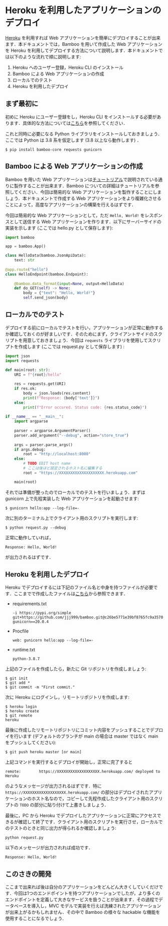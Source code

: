 # Heroku を利用したアプリケーションのデプロイ
[Heroku](https://devcenter.heroku.com/) を利用すれば Web アプリケーションを簡単にデプロイすることが出来ます．本ドキュメントでは，Bamboo を用いて作成した Web アプリケーションを Heroku を利用してデプロイする方法について説明します．本ドキュメントでは以下のような流れで順に説明します:

1. Heroku へのユーザー登録，Heroku CLI のインストール
2. Bamboo による Web アプリケーションの作成
3. ローカルでのテスト
4. Heroku を利用したデプロイ

## まず最初に
初めに Heroku にユーザー登録をし，Heroku CLI をインストールする必要があります．具体的な方法については[こちら](https://devcenter.heroku.com/articles/getting-started-with-python)を参照してください．

これと同時に必要になる Python ライブラリをインストールしておきましょう．ここでは Python は 3.8 系を仮定します (3.8 以上なら動作します) ．

```
$ pip install bamboo-core requests gunicorn
```

## Bamboo による Web アプリケーションの作成
Bamboo を用いた Web アプリケーションは[チュートリアル](../README.md#チュートリアル)で説明されている通りに製作することが出来ます．Bamboo についての詳細はチュートリアルを参照してください．今回は簡易的な Web アプリケーションを製作することにしましょう．本ドキュメントで作成する Web アプリケーションをより複雑化させることによって，高度なアプリケーションの構築を行えるはずです．

今回は簡易的な Web アプリケーションとして，ただ `Hello, World!` をレスポンスとして送信する Web アプリケーションを作ります．以下にサーバーサイドの実装を示します (ここでは hello.py として保存します):

```python
import bamboo

app = bamboo.App()

class HelloData(bamboo.JsonApiData):
    text: str
    
@app.route("hello")
class HelloEndpoint(bamboo.Endpoint):
    
    @bamboo.data_format(input=None, output=HelloData)
    def do_GET(self) -> None:
        body = {"text": "Hello, World!"}
        self.send_json(body)
```

## ローカルでのテスト
デプロイする前にローカルでテストを行い，アプリケーションが正常に動作するか確認しておくのが好ましいです．そのためにまず，クライアントサイドのスクリプトを用意しておきましょう．今回は `requests` ライブラリを使用してスクリプトを作成します (ここでは request.py として保存します) :

```python
import json
import requests

def main(root: str):
    URI = f"{root}/hello"
    
    res = requests.get(URI)
    if res.ok:
        body = json.loads(res.content)
        print(f"Response: {body['text']}")
    else:
        print(f"Error occured. Status code: {res.status_code}")
        
if __name__ == "__main__":
    import argparse
    
    parser = argparse.ArgumentParser()
    parser.add_argument("--debug", action="store_true")
    
    args = parser.parse_args()
    if args.debug:
        root = "http://localhost:8000"
    else:
        # TODO EDIT host name
        # ここは後ほど設定されるホスト名に編集する
        root = "https://XXXXXXXXXXXXXXXXXXXX.herokuapp.com"

    main(root)
```

それでは準備が整ったのでローカルでのテストを行いましょう．まずは gunicorn 上で先程実装した Web アプリケーションを起動させます:

```
$ gunicorn hello:app --log-file=-
```

次に別のターミナル上でクライアント用のスクリプトを実行します:

```
$ python request.py --debug
```

正常に動作していれば，

```
Response: Hello, World!
```

が出力されるはずです．

## Heroku を利用したデプロイ
Heroku でデプロイするには下記のファイル名と中身を持つファイルが必要です．ここまでで作成したファイルは[こちら](../../../example/heroku_deployment/)から参照できます．

- requirements.txt
    ```
    -i https://pypi.org/simple
    git+https://github.com/jjj999/bamboo.git@c26be5771e39bf8765fc9a3570e4c6b7fe7f3361#egg=bamboo
    gunicorn==20.0.4
    ```
- Procfile
    ```
    web: gunicorn hello:app --log-file=-
    ```
- runtime.txt
    ```
    python-3.8.7
    ```

上記のファイルを作成したら，新たに Git リポジトリを作成しましょう:

```
$ git init
$ git add *
$ git commit -m "First commit."
```

次に Heroku にログインし，リモートリポジトリを作成します:

```
$ heroku login
$ heroku create
$ git remote
heroku
```

最後に作成したリモートリポジトリにコミット内容をプッシュすることでデプロイを行います (デフォルトのブランチが main の場合は master ではなく main をプッシュしてください):

```
$ git push heroku master [or main]
```

上記コマンドを実行するとデプロイが開始し，正常に完了すると

```
remote:        https://XXXXXXXXXXXXXXXXXXX.herokuapp.com/ deployed to Heroku
```

のようなメッセージが出力されるはずです．特に `https://XXXXXXXXXXXXXXXXXXX.herokuapp.com/` の部分はデプロイされたアプリケーションのホスト名なので，コピーして先程作成したクライアント用のスクリプトの `TODO` の部分に貼り付けて上書きしましょう．

最後に，PC から Heroku でデプロイしたアプリケーションに正常にアクセスできるが確認して終了です．クライアント用のスクリプトを実行させ，ローカルでのテストのときと同じ出力が得られるか確認しましょう:

```
python request.py
```

以下のメッセージが出力されれば成功です．

``````
Response: Hello, World!
``````

## このさきの開発
ここまで出来れば後は自分のアプリケーションをどんどん大きくしていくだけです．今回は1つのエンドポイントを持つアプリケーションでしたが，より多くのエンドポイントを定義して大きなサービスを扱うことが出来ます．その過程でデータベースを導入し，MVC モデルで実装を行えば洗練されたアプリケーションが出来上がるかもしれません．その中で Bamboo の様々な hackable な機能を使用することになるでしょう．
